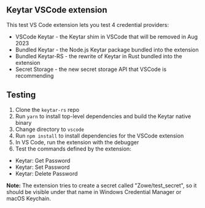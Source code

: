 ## Keytar VSCode extension

This test VS Code extension lets you test 4 credential providers:
* VSCode Keytar - the Keytar shim in VSCode that will be removed in Aug 2023
* Bundled Keytar - the Node.js Keytar package bundled into the extension
* Bundled Keytar-RS - the rewrite of Keytar in Rust bundled into the extension
* Secret Storage - the new secret storage API that VSCode is recommending

## Testing

1. Clone the `keytar-rs` repo
2. Run `yarn` to install top-level dependencies and build the Keytar native binary
3. Change directory to `vscode`
4. Run `npm install` to install dependencies for the VSCode extension
5. In VS Code, run the extension with the debugger
6. Test the commands defined by the extension:
  * Keytar: Get Password
  * Keytar: Set Password
  * Keytar: Delete Password

**Note:** The extension tries to create a secret called "Zowe/test_secret", so it should be visible under that name in Windows Credential Manager or macOS Keychain.

